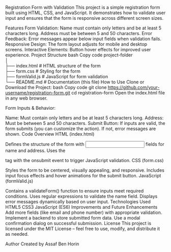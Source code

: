Registration Form with Validation
This project is a simple registration form built using HTML, CSS, and JavaScript. It demonstrates how to validate user input and ensures that the form is responsive across different screen sizes.

Features
Form Validation:
Name must contain only letters and be at least 5 characters long.
Address must be between 5 and 50 characters.
Error Feedback:
Error messages appear below input fields when validation fails.
Responsive Design:
The form layout adjusts for mobile and desktop screens.
Interactive Elements:
Button hover effects for improved user experience.
Project Structure
bash
Copy code
project-folder  
│  
├── index.html        # HTML structure of the form  
├── form.css          # Styling for the form  
├── formValid.js      # JavaScript for form validation  
└── README.md         # Documentation (this file)
How to Use
Clone or Download the Project:
bash
Copy code
git clone https://github.com/your-username/registration-form.git
cd registration-form
Open the index.html file in any web browser.

Form Inputs & Behavior:

Name: Must contain only letters and be at least 5 characters long.
Address: Must be between 5 and 50 characters.
Submit Button: If inputs are valid, the form submits (you can customize the action). If not, error messages are shown.
Code Overview
HTML (index.html)

Defines the structure of the form with <input> fields for name and address.
Uses the <form> tag with the onsubmit event to trigger JavaScript validation.
CSS (form.css)

Styles the form to be centered, visually appealing, and responsive.
Includes input focus effects and hover animations for the submit button.
JavaScript (formValid.js)

Contains a validateForm() function to ensure inputs meet required conditions.
Uses regular expressions to validate the name field.
Displays error messages dynamically based on user input.
Technologies Used
HTML5
CSS3
JavaScript (ES6)
Improvements and Future Enhancements
Add more fields (like email and phone number) with appropriate validation.
Implement a backend to store submitted form data.
Use a modal confirmation dialog on successful submission.
License
This project is licensed under the MIT License – feel free to use, modify, and distribute it as needed.

Author
Created by Assaf Ben Horin
